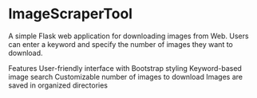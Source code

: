 # ImageScraperTool
A simple Flask web application for downloading images from Web. Users can enter a keyword and specify the number of images they want to download.

Features
User-friendly interface with Bootstrap styling
Keyword-based image search
Customizable number of images to download
Images are saved in organized directories
